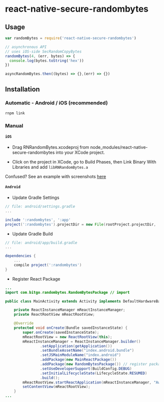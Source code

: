 # react-native-secure-randombytes

## Usage

```js
var randomBytes = require('react-native-secure-randombytes')

// asynchronous API
// uses iOS-side SecRandomCopyBytes
randomBytes(4, (err, bytes) => {
  console.log(bytes.toString('hex'))
})

asyncRandomBytes.then((bytes) => {},(err) => {})
```

## Installation

### Automatic - Android / iOS (recommended)

```bash
rnpm link
```

### Manual

#### `iOS`

* Drag RNRandomBytes.xcodeproj from node_modules/react-native-secure-randombytes into your XCode project.

* Click on the project in XCode, go to Build Phases, then Link Binary With Libraries and add `libRNRandomBytes.a`

Confused? See an example with screenshots [here](http://facebook.github.io/react-native/docs/linking-libraries-ios.html#content)


#### `Android`

* Update Gradle Settings

```gradle
// file: android/settings.gradle
...

include ':randombytes', ':app'
project(':randombytes').projectDir = new File(rootProject.projectDir, '../node_modules/react-native-secure-randombytes/android')
```

* Update Gradle Build

```gradle
// file: android/app/build.gradle
...

dependencies {
    ...
    compile project(':randombytes')
}
```

* Register React Package

```java
...
import com.bitgo.randombytes.RandomBytesPackage // import

public class MainActivity extends Activity implements DefaultHardwareBackBtnHandler {

    private ReactInstanceManager mReactInstanceManager;
    private ReactRootView mReactRootView;

    @Override
    protected void onCreate(Bundle savedInstanceState) {
        super.onCreate(savedInstanceState);
        mReactRootView = new ReactRootView(this);
        mReactInstanceManager = ReactInstanceManager.builder()
                .setApplication(getApplication())
                .setBundleAssetName("index.android.bundle")
                .setJSMainModuleName("index.android")
                .addPackage(new MainReactPackage())
                .addPackage(new RandomBytesPackage()) // register package here
                .setUseDeveloperSupport(BuildConfig.DEBUG)
                .setInitialLifecycleState(LifecycleState.RESUMED)
                .build();
        mReactRootView.startReactApplication(mReactInstanceManager, "AwesomeProject", null);
        setContentView(mReactRootView);
    }
...

```
